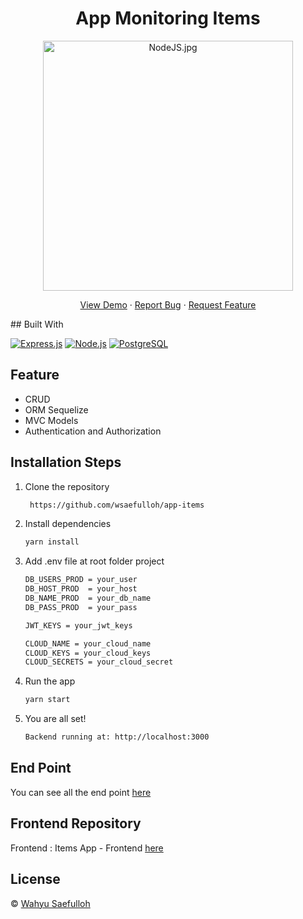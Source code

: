 <h1 align="center">App Monitoring Items</h1>
<p align="center"><img src="https://miro.medium.com/max/1400/0*RDbjFZxjwF_JQWz-.jpg" width="400px" alt="NodeJS.jpg" /></p>
<p align="center">
    <a href="https://newitemsapps.netlify.app/" target="blank">View Demo</a>
  · <a href="https://github.com/wsaefulloh/app-items/issues">Report Bug</a>
  · <a href="https://github.com/wsaefulloh/app-items/pulls">Request Feature</a>
</p>
## Built With

[![Express.js](https://img.shields.io/badge/Express.js-4.x-orange.svg?style=rounded-square)](https://expressjs.com/en/starter/installing.html)
[![Node.js](https://img.shields.io/badge/Node.js-v.12.13-green.svg?style=rounded-square)](https://nodejs.org/)
[![PostgreSQL](https://img.shields.io/badge/PostgreSQL-v.13.3-blue.svg?style=rounded-square)](https://www.postgresql.org/)


## Feature
- CRUD
- ORM Sequelize
- MVC Models
- Authentication and Authorization

## Installation Steps

1. Clone the repository

   ```bash
    https://github.com/wsaefulloh/app-items
    ```

2. Install dependencies

   ```bash
   yarn install
   ```

3. Add .env file at root folder project

   ```sh
   DB_USERS_PROD = your_user
   DB_HOST_PROD  = your_host
   DB_NAME_PROD  = your_db_name
   DB_PASS_PROD  = your_pass
   
   JWT_KEYS = your_jwt_keys
   
   CLOUD_NAME = your_cloud_name
   CLOUD_KEYS = your_cloud_keys
   CLOUD_SECRETS = your_cloud_secret
   ```

4. Run the app

   ```bash
   yarn start
   ```

5. You are all set!

   ```bash
   Backend running at: http://localhost:3000
   ```

## End Point
You can see all the end point [here](https://documenter.getpostman.com/view/16508598/UVREiith)

## Frontend Repository
Frontend : Items App - Frontend [here](https://github.com/wsaefulloh/front-item/edit/main/README.md)

## License
© [Wahyu Saefulloh](https://github.com/wsaefulloh/)
